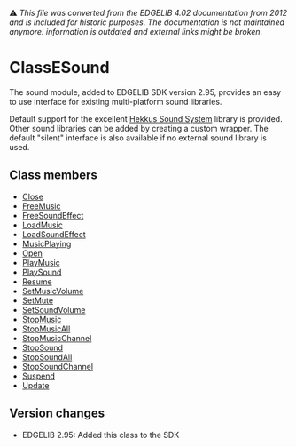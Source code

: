 :warning: _This file was converted from the EDGELIB 4.02 documentation from 2012 and is included for historic purposes. The documentation is not maintained anymore: information is outdated and external links might be broken._

# ClassESound

The sound module, added to EDGELIB SDK version 2.95, provides an easy to use interface for existing multi-platform sound libraries.

Default support for the excellent [Hekkus Sound System](http://www.shlzero.com/modules.php?name=Content&pa=showpage&pid=1) library is provided. Other sound libraries can be added by creating a custom wrapper. The default "silent" interface is also available if no external sound library is used.

## Class members
* [Close](classesound_close.md)
* [FreeMusic](classesound_freemusic.md)
* [FreeSoundEffect](classesound_freesoundeffect.md)
* [LoadMusic](classesound_loadmusic.md)
* [LoadSoundEffect](classesound_loadsoundeffect.md)
* [MusicPlaying](classesound_musicplaying.md)
* [Open](classesound_open.md)
* [PlayMusic](classesound_playmusic.md)
* [PlaySound](classesound_playsound.md)
* [Resume](classesound_resume.md)
* [SetMusicVolume](classesound_setmusicvolume.md)
* [SetMute](classesound_setmute.md)
* [SetSoundVolume](classesound_setsoundvolume.md)
* [StopMusic](classesound_stopmusic.md)
* [StopMusicAll](classesound_stopmusicall.md)
* [StopMusicChannel](classesound_stopmusicchannel.md)
* [StopSound](classesound_stopsound.md)
* [StopSoundAll](classesound_stopsoundall.md)
* [StopSoundChannel](classesound_stopsoundchannel.md)
* [Suspend](classesound_suspend.md)
* [Update](classesound_update.md)

## Version changes
- EDGELIB 2.95: Added this class to the SDK

